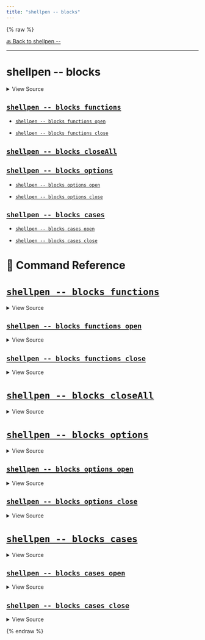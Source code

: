 ```yaml
---
title: "shellpen -- blocks"
---
```


{% raw %}





[🔙 Back to shellpen --](/api/shellpen/--)

---







<!-- Todo, if there are no subcommands under the child commands, use a smaller heading size -->

# shellpen -- blocks



<details>
  <summary>View Source</summary>

{% endraw %}
{% highlight sh %}
local __shellpen__mainCliCommandDepth="3"
__shellpen__mainCliCommands+=("$1")
local __shellpen__mainCliCommands_command3="$1"
shift
case "$__shellpen__mainCliCommands_command3" in
  "cases")
{% endhighlight %}
{% raw %}

</details>










    
    
    
    
    

## [`shellpen -- blocks functions`](#shellpen----blocks-functions-1)

                      
        
        
        
        

- [`shellpen -- blocks functions open`](#shellpen----blocks-functions-open)
          
        
        
        
        

- [`shellpen -- blocks functions close`](#shellpen----blocks-functions-close)
      
    
    
    
    
    

## [`shellpen -- blocks closeAll`](#shellpen----blocks-closeall-1)

                  
    
    
    
    
    

## [`shellpen -- blocks options`](#shellpen----blocks-options-1)

                      
        
        
        
        

- [`shellpen -- blocks options open`](#shellpen----blocks-options-open)
          
        
        
        
        

- [`shellpen -- blocks options close`](#shellpen----blocks-options-close)
      
    
    
    
    
    

## [`shellpen -- blocks cases`](#shellpen----blocks-cases-1)

                      
        
        
        
        

- [`shellpen -- blocks cases open`](#shellpen----blocks-cases-open)
          
        
        
        
        

- [`shellpen -- blocks cases close`](#shellpen----blocks-cases-close)
      


# 📓 Command Reference


    

    
    

# [`shellpen -- blocks functions`](/api/shellpen/--/blocks/functions)



<details>
  <summary>View Source</summary>

{% endraw %}
{% highlight sh %}
local __shellpen__mainCliCommandDepth="4"
__shellpen__mainCliCommands+=("$1")
local __shellpen__mainCliCommands_command4="$1"
shift
case "$__shellpen__mainCliCommands_command4" in
  "close")
{% endhighlight %}
{% raw %}

</details>







                      
        
        
        

## [`shellpen -- blocks functions open`](/api/shellpen/--/blocks/functions/open)



<details>
  <summary>View Source</summary>

{% endraw %}
{% highlight sh %}
_SHELLPEN_FUNCTION_OPEN[$_SHELLPEN_CURRENT_SOURCE_INDEX]=true
{% endhighlight %}
{% raw %}

</details>







    
    

        
                
        
        
        

## [`shellpen -- blocks functions close`](/api/shellpen/--/blocks/functions/close)



<details>
  <summary>View Source</summary>

{% endraw %}
{% highlight sh %}
if [ "${_SHELLPEN_FUNCTION_OPEN[$_SHELLPEN_CURRENT_SOURCE_INDEX]}" = true ];
then
  shellpen }
fi
_SHELLPEN_FUNCTION_OPEN[$_SHELLPEN_CURRENT_SOURCE_INDEX]=false
{% endhighlight %}
{% raw %}

</details>







    
    

        
              
  
    

    
    

# [`shellpen -- blocks closeAll`](/api/shellpen/--/blocks/closeAll)



<details>
  <summary>View Source</summary>

{% endraw %}
{% highlight sh %}
shellpen -- blocks options close
shellpen -- blocks cases close
shellpen -- blocks functions close
{% endhighlight %}
{% raw %}

</details>







                    
  
    

    
    

# [`shellpen -- blocks options`](/api/shellpen/--/blocks/options)



<details>
  <summary>View Source</summary>

{% endraw %}
{% highlight sh %}
local __shellpen__mainCliCommandDepth="4"
__shellpen__mainCliCommands+=("$1")
local __shellpen__mainCliCommands_command4="$1"
shift
case "$__shellpen__mainCliCommands_command4" in
  "close")
{% endhighlight %}
{% raw %}

</details>







                      
        
        
        

## [`shellpen -- blocks options open`](/api/shellpen/--/blocks/options/open)



<details>
  <summary>View Source</summary>

{% endraw %}
{% highlight sh %}
_SHELLPEN_OPTION_OPEN[$_SHELLPEN_CURRENT_SOURCE_INDEX]=true
{% endhighlight %}
{% raw %}

</details>







    
    

        
                
        
        
        

## [`shellpen -- blocks options close`](/api/shellpen/--/blocks/options/close)



<details>
  <summary>View Source</summary>

{% endraw %}
{% highlight sh %}
# Close existing option, if open
if [ "${_SHELLPEN_OPTION_OPEN[$_SHELLPEN_CURRENT_SOURCE_INDEX]}" = true ]
then
  shellpen append writeln ";;"
  shellpen indent--
fi
_SHELLPEN_OPTION_OPEN[$_SHELLPEN_CURRENT_SOURCE_INDEX]=false
{% endhighlight %}
{% raw %}

</details>







    
    

        
              
  
    

    
    

# [`shellpen -- blocks cases`](/api/shellpen/--/blocks/cases)



<details>
  <summary>View Source</summary>

{% endraw %}
{% highlight sh %}
local __shellpen__mainCliCommandDepth="4"
__shellpen__mainCliCommands+=("$1")
local __shellpen__mainCliCommands_command4="$1"
shift
case "$__shellpen__mainCliCommands_command4" in
  "close")
{% endhighlight %}
{% raw %}

</details>







                      
        
        
        

## [`shellpen -- blocks cases open`](/api/shellpen/--/blocks/cases/open)



<details>
  <summary>View Source</summary>

{% endraw %}
{% highlight sh %}
_SHELLPEN_CASE_OPEN[$_SHELLPEN_CURRENT_SOURCE_INDEX]=true
{% endhighlight %}
{% raw %}

</details>







    
    

        
                
        
        
        

## [`shellpen -- blocks cases close`](/api/shellpen/--/blocks/cases/close)



<details>
  <summary>View Source</summary>

{% endraw %}
{% highlight sh %}
if [ "${_SHELLPEN_CASE_OPEN[$_SHELLPEN_CURRENT_SOURCE_INDEX]}" = true ];
then
  shellpen esac
fi
_SHELLPEN_CASE_OPEN[$_SHELLPEN_CURRENT_SOURCE_INDEX]=false
{% endhighlight %}
{% raw %}

</details>







    
    

        
              
      
{% endraw %}

